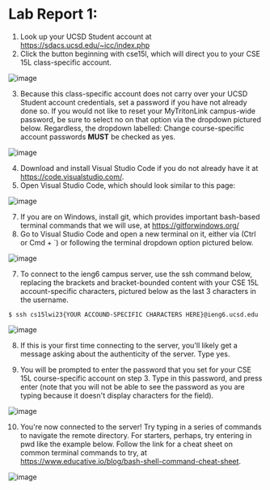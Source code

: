 # Lab Report 1:

1. Look up your UCSD Student account at https://sdacs.ucsd.edu/~icc/index.php
2. Click the button beginning with cse15l, which will direct you to your CSE 15L class-specific account.

![image](https://user-images.githubusercontent.com/122490447/211925936-51e5161e-f1a2-42e3-8e0b-09342143405c.png)

3. Because this class-specific account does not carry over your UCSD Student account credentials, set a password if you have not already done so. If you would not like to reset your MyTritonLink campus-wide password, be sure to select no on that option via the dropdown pictured below. Regardless, the dropdown labelled: Change course-specific account passwords **MUST** be checked as yes.

![image](https://user-images.githubusercontent.com/122490447/211926451-45393696-9b8d-4be3-9a6c-0f50618a0e62.png)

4. Download and install Visual Studio Code if you do not already have it at https://code.visualstudio.com/.
5. Open Visual Studio Code, which should look similar to this page:

![image](https://user-images.githubusercontent.com/122490447/211929895-2cbe7da2-7fc4-4f2f-8fae-1136fe079fd7.png)

7. If you are on Windows, install git, which provides important bash-based terminal commands that we will use, at https://gitforwindows.org/
8. Go to Visual Studio Code and open a new terminal on it, either via (Ctrl or Cmd + `) or following the terminal dropdown option pictured below.

![image](https://user-images.githubusercontent.com/122490447/211927340-438d33cd-122a-494a-81ad-02028af5888a.png)

7. To connect to the ieng6 campus server, use the ssh command below, replacing the brackets and bracket-bounded content with your CSE 15L account-specific characters, pictured below as the last 3 characters in the username.
```
$ ssh cs15lwi23{YOUR ACCOUND-SPECIFIC CHARACTERS HERE}@ieng6.ucsd.edu
```
![image](https://user-images.githubusercontent.com/122490447/211927745-5219027d-face-43c0-bd01-5799bad43c29.png)

8. If this is your first time connecting to the server, you'll likely get a message asking about the authenticity of the server. Type yes.

9. You will be prompted to enter the password that you set for your CSE 15L course-specific account on step 3. Type in this password, and press enter (note that you will not be able to see the password as you are typing because it doesn't display characters for the field).

![image](https://user-images.githubusercontent.com/122490447/211930201-4316b466-bea3-4de6-bf70-798ac9888ba7.png)

10. You're now connected to the server! Try typing in a series of commands to navigate the remote directory. For starters, perhaps, try entering in pwd like the example below. Follow the link for a cheat sheet on common terminal commands to try, at https://www.educative.io/blog/bash-shell-command-cheat-sheet.

![image](https://user-images.githubusercontent.com/122490447/211930114-7f830a31-b73d-45eb-82da-07ccabe3fe85.png)
